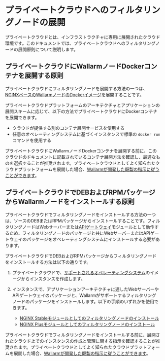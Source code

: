 # プライベートクラウドへのフィルタリングノードの展開

プライベートクラウドとは、インフラストラクチャに専用に展開されたクラウド環境です。このドキュメントでは、プライベートクラウドへのフィルタリングノードの展開原則について説明します。

## プライベートクラウドにWallarmノードDockerコンテナを展開する原則

プライベートクラウドにフィルタリングノードを展開する方法の一つは、[NGINXベースのWallarmノードのDockerイメージ](../../admin-en/installation-docker-en.md)を展開することです。

プライベートクラウドプラットフォームのアーキテクチャとアプリケーションの展開スキームに応じて、以下の方法でプライベートクラウドにDockerコンテナを展開できます。

* クラウドが提供する別のコンテナ展開サービスを使用する
* 任意のオペレーティングシステムに基づくインスタンスで標準の `docker run` コマンドを使用する

プライベートクラウドにWallarmノードDockerコンテナを展開する前に、このクラウドのドキュメントに記載されているコンテナ展開方法を確認し、最適なものを選択することが推奨されます。プライベートクラウドとしてよく知られたクラウドプラットフォームを展開した場合、[Wallarmが開発した既製の指示に従うことができます](../../admin-en/supported-platforms.md#cloud-platforms)。

## プライベートクラウドでDEBおよびRPMパッケージからWallarmノードをインストールする原則

プライベートクラウドでフィルタリングノードをインストールする方法の一つは、ソースのDEBまたはRPMパッケージからインストールすることです。フィルタリングノードはWebサーバーまたは[APIゲートウェイ](https://www.wallarm.com/what/the-concept-of-an-api-gateway)モジュールとして動作するため、フィルタリングノードのパッケージと共にWebサーバーまたはAPIゲートウェイのパッケージをオペレーティングシステムにインストールする必要があります。

プライベートクラウドでDEBおよびRPMパッケージからフィルタリングノードをインストールする方法は以下の通りです。

1. プライベートクラウドで、[サポートされるオペレーティングシステム](../../admin-en/supported-platforms.md#deb-and-rpm-packages)のイメージからインスタンスを作成します。
2. インスタンスで、アプリケーションアーキテクチャに適したWebサーバーやAPIゲートウェイのパッケージと、Wallarmがサポートするフィルタリングノードのパッケージをインストールします。以下の手順のいずれかを使用できます。

      * [NGINX Stableモジュールとしてのフィルタリングノードのインストール](../../installation/nginx/dynamic-module.md)
      * [NGINX Plusモジュールとしてのフィルタリングノードのインストール](../../installation/nginx-plus.md)

プライベートクラウドでフィルタリングノードをインストールする前に、展開されたクラウド上でのインスタンスの作成と管理に関する指示を確認することが推奨されます。プライベートクラウドとしてよく知られたクラウドプラットフォームを展開した場合、[Wallarmが開発した既製の指示に従うことができます](../../admin-en/supported-platforms.md#cloud-platforms)。